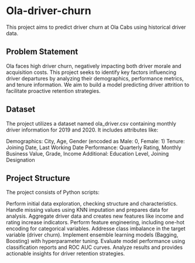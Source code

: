# Ola-driver-churn
This project aims to predict driver churn at Ola Cabs using historical driver data.

## Problem Statement
Ola faces high driver churn, negatively impacting both driver morale and acquisition costs. This project seeks to identify key factors influencing driver departures by analyzing their demographics, performance metrics, and tenure information. We aim to build a model predicting driver attrition to facilitate proactive retention strategies.

## Dataset
The project utilizes a dataset named ola_driver.csv containing monthly driver information for 2019 and 2020. It includes attributes like:

Demographics: City, Age, Gender (encoded as Male: 0, Female: 1) Tenure: Joining Date, Last Working Date Performance: Quarterly Rating, Monthly Business Value, Grade, Income Additional: Education Level, Joining Designation

## Project Structure
The project consists of Python scripts:

Perform initial data exploration, checking structure and characteristics. Handle missing values using KNN imputation and prepares data for analysis. Aggregate driver data and creates new features like income and rating increase indicators. Perform feature engineering, including one-hot encoding for categorical variables. Addresse class imbalance in the target variable (driver churn). Implement ensemble learning models (Bagging, Boosting) with hyperparameter tuning. Evaluate model performance using classification reports and ROC AUC curves. Analyze results and provides actionable insights for driver retention strategies.
